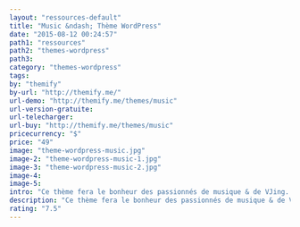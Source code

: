 ```yaml
---
layout: "ressources-default"
title: "Music &ndash; Thème WordPress"
date: "2015-08-12 00:24:57"
path1: "ressources"
path2: "themes-wordpress"
path3:
category: "themes-wordpress"
tags:
by: "themify"
by-url: "http://themify.me/"
url-demo: "http://themify.me/themes/music"
url-version-gratuite:
url-telecharger:
url-buy: "http://themify.me/themes/music"
pricecurrency: "$"
price: "49"
image: "theme-wordpress-music.jpg"
image-2: "theme-wordpress-music-1.jpg"
image-3: "theme-wordpress-music-2.jpg"
image-4:
image-5:
intro: "Ce thème fera le bonheur des passionnés de musique & de VJing. Installez ce thème et diffusez instanément sur les internets vos dernièrs sets. Mettez en scène vos créations via un player de musique ou une playlist. Ce thème WordPress offre la possibilité de mettre des vidéos en background du player : le rêve de tout vidéo-jockey (mes excuses pour cette traduction très moche)."
description: "Ce thème fera le bonheur des passionnés de musique & de VJing. Installez ce thème et diffusez instanément sur les internets vos dernièrs sets."
rating: "7.5"
---
```

